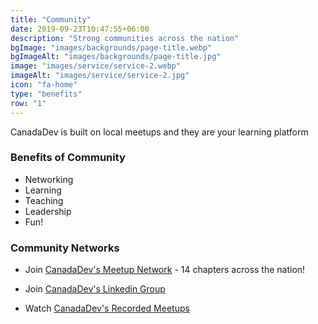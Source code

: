 ```yaml
---
title: "Community"
date: 2019-09-23T10:47:55+06:00
description: "Strong communities across the nation"
bgImage: "images/backgrounds/page-title.webp"
bgImageAlt: "images/backgrounds/page-title.jpg"
image: "images/service/service-2.webp"
imageAlt: "images/service/service-2.jpg"
icon: "fa-home"
type: "benefits"
row: "1"
---
```


CanadaDev is built on local meetups and they are your learning platform

### Benefits of Community

* Networking
* Learning
* Teaching
* Leadership
* Fun!

### Community Networks

* Join [CanadaDev's Meetup Network](https://canadadev.com/meetup) - 14 chapters across the nation!

* Join [CanadaDev's Linkedin Group](https://canadadev.com/linkedin)

* Watch [CanadaDev's Recorded Meetups](https://canadadev.com/vimeo)

